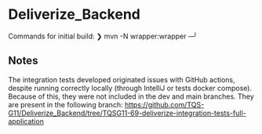 # Deliverize_Backend
Commands for initial build:
❯ mvn -N wrapper:wrapper                                                                ─╯

## Notes
The integration tests developed originated issues with GitHub actions, despite running correctly locally (through IntelliJ or tests docker compose).
Because of this, they were not included in the dev and main branches.
They are present in the following branch: https://github.com/TQS-G11/Deliverize_Backend/tree/TQSG11-69-deliverize-integration-tests-full-application
